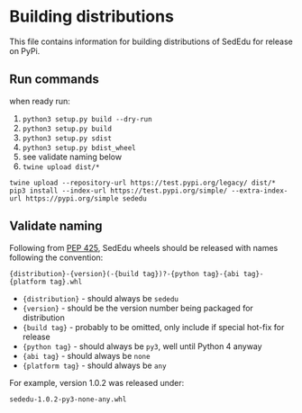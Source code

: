 # Building distributions

This file contains information for building distributions of SedEdu for release on PyPi.

## Run commands

when ready run:

1. `python3 setup.py build --dry-run`
1. `python3 setup.py build`
1. `python3 setup.py sdist`
1. `python3 setup.py bdist_wheel`
1. see validate naming below
1. `twine upload dist/*`


`twine upload --repository-url https://test.pypi.org/legacy/ dist/*`
`pip3 install --index-url https://test.pypi.org/simple/ --extra-index-url https://pypi.org/simple sededu`



## Validate naming

Following from [PEP 425](https://www.python.org/dev/peps/pep-0425/), SedEdu wheels should be released with names following the convention:
```
{distribution}-{version}(-{build tag})?-{python tag}-{abi tag}-{platform tag}.whl
```

* `{distribution}` - should always be `sededu`
* `{version}` - should be the version number being packaged for distribution
* `{build tag}` - probably to be omitted, only include if special hot-fix for release
* `{python tag}` - should always be `py3`, well until Python 4 anyway
* `{abi tag}` - should always be `none`
* `{platform tag}` - should always be `any`

For example, version 1.0.2 was released under:

```
sededu-1.0.2-py3-none-any.whl
```
